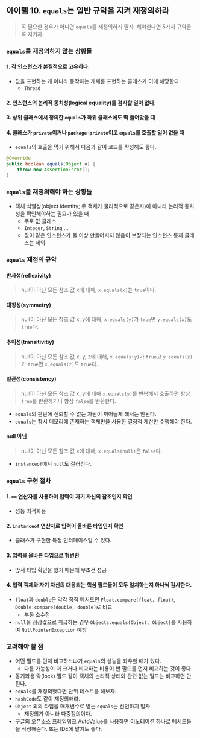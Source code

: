 ## 아이템 10. `equals`는 일반 규약을 지켜 재정의하라

> 꼭 필요한 경우가 아니면 `equals`를 재정의하지 말자. 해야한다면 5가지 규약을 꼭 지키자.

### `equals`를 재정의하지 않는 상황들

#### 1. 각 인스턴스가 본질적으로 고유하다.

- 값을 표현하는 게 아니라 동작하는 개체를 표현하는 클래스가 이에 해당한다.
  - `Thread`

#### 2. 인스턴스의 논리적 동치성(logical equality)를 검사할 일이 없다.

#### 3. 상위 클래스에서 정의한 `equals`가 하위 클래스에도 딱 들어맞을 때

#### 4. 클래스가 `private`이거나 `package-private`이고 `equals`를 호출할 일이 없을 때

- `equals`의 호출을 막기 위해서 다음과 같이 코드를 작성해도 좋다.

```java
@Override
public boolean equals(Object o) {
    throw new AssertionError();
}
```

### `equals`를 재정의해야 하는 상황들

- 객체 식별성(object identity; 두 객체가 물리적으로 같은지)이 아니라 논리적 동치성을 확인해야하는 필요가 있을 때
  - 주로 값 클래스
  - `Integer`, `String` ...
  - 값이 같은 인스턴스가 둘 이상 만들어지지 않음이 보장되는 인스턴스 통제 클래스는 제외

### `equals` 재정의 규약

#### 반사성(reflexivity)

> null이 아닌 모든 참조 값 x에 대해, `x.equals(x)`는 `true`이다.

#### 대칭성(symmetry)

> null이 아닌 모든 참조 값 x, y에 대해, `x.equals(y)`가 `true`면 `y.equals(x)`도 `true`다.

#### 추이성(transitivitiy)

> null이 아닌 모든 참조 값 x, y, z에 대해, `x.equals(y)`가 `true`고 `y.equals(z)`가 `true`면 `x.equals(z)`도 `true`다.

#### 일관성(consistency)

> null이 아닌 모든 참조 값 x, y에 대해 `x.equals(y)`를 반복해서 호출하면 항상 `true`를 반환하거나 항상 `false`를 반환한다.

- `equals`의 판단에 신뢰할 수 없는 자원이 끼어들게 해서는 안된다.
- `equals`는 항시 메모리에 존재하는 객체만을 사용한 결정적 계산만 수행해야 한다.

#### null 아님

> null이 아닌 모든 참조 값 x에 대해, `x.equals(null)`은 `false`다.

- `instanceof`에서 `null`도 걸러진다.

### `equals` 구현 절차

#### 1. `==` 연산자를 사용하여 입력이 자기 자신의 참조인지 확인

- 성능 최적화용

#### 2. `instanceof` 연산자로 입력이 올바른 타입인지 확인

- 클래스가 구현한 특정 인터페이스일 수 있다.

#### 3. 입력을 올바른 타입으로 형변환

- 앞서 타입 확인을 했기 때문에 무조건 성공

#### 4. 입력 객체와 자기 자신의 대응되는 핵심 필드들이 모두 일치하는지 하나씩 검사한다.

- `float`과 `double`은 각각 정적 메서드인 `Float.compare(float, float)`, `Double.compare(double, double)`로 비교
  - 부동 소수점
- `null`을 정상값으로 취급하는 경우 `Objects.equals(Object, Object)`를 사용하여 `NullPointerException` 예방

### 고려해야 할 점

- 어떤 필드를 먼저 비교하느냐가 `equals`의 성능을 좌우할 때가 있다.
  - 다를 가능성이 더 크거나 비교하는 비용이 싼 필드를 먼저 비교하는 것이 좋다.
- 동기화용 락(lock) 필드 같이 객체의 논리적 상태와 관련 없는 필드는 비교하면 안된다.
- `equals`를 재정의했다면 단위 테스트를 해보자.
- `hashCode`도 같이 재정의해라.
- `Object` 외의 타입을 매개변수로 받는 `equals`는 선언하지 말자.
  - 재정의가 아니라 다중정의이다.
- 구글의 오픈소스 프레임워크 AutoValue를 사용하면 어노테이션 하나로 메서드들을 작성해준다. 또는 IDE에 맡겨도 좋다.
